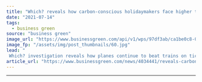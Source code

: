 ```yaml
---
title: "Which? reveals how carbon-conscious holidaymakers face higher travel fares"
date: "2021-07-14"
tags: 
  - business green
source: "business green"
image_url: "https://www.businessgreen.com/api/v1/wps/97df3ab/ca1be0c8-0a95-44e4-a388-670f4452e017/3/plane-landing-185x114.jpg"
image_fp: "/assets/img/post_thumbnails/60.jpg"
lead: "
 Which? investigation reveals how planes continue to beat trains on ticket prices, despite much higher carbon impacts ..."
article_url: "https://www.businessgreen.com/news/4034441/reveals-carbon-conscious-holidaymakers-travel-fares"
---
```


---
